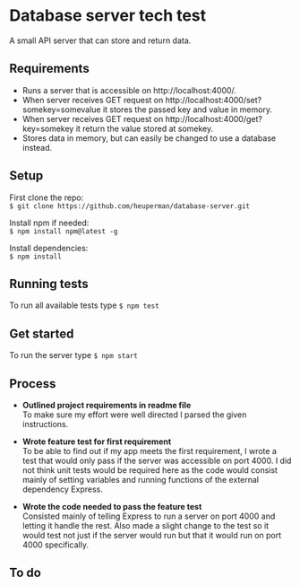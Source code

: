 # Database server tech test
A small API server that can store and return data.

## Requirements
- Runs a server that is accessible on http://localhost:4000/.
- When server receives GET request on http://localhost:4000/set?somekey=somevalue it stores the passed key and value in memory.
- When server receives GET request on http://localhost:4000/get?key=somekey it return the value stored at somekey.
- Stores data in memory, but can easily be changed to use a database instead.

## Setup
First clone the repo:  
`$ git clone https://github.com/heuperman/database-server.git`  

Install npm if needed:  
`$ npm install npm@latest -g`

 Install dependencies:  
`$ npm install`

## Running tests
To run all available tests type `$ npm test`

## Get started
To run the server type `$ npm start`

## Process
- **Outlined project requirements in readme file**  
To make sure my effort were well directed I parsed the given instructions.

- **Wrote feature test for first requirement**  
To be able to find out if my app meets the first requirement, I wrote a test that would only pass if the server was accessible on port 4000. I did not think unit tests would be required here as the code would consist mainly of setting variables and running functions of the external dependency Express.

- **Wrote the code needed to pass the feature test**  
Consisted mainly of telling Express to run a server on port 4000 and letting it handle the rest. Also made a slight change to the test so it would test not just if the server would run but that it would run on port 4000 specifically.

## To do
